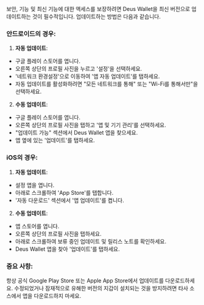 보안, 기능 및 최신 기능에 대한 액세스를 보장하려면 Deus Wallet을 최신 버전으로 업데이트하는 것이 필수적입니다. 업데이트하는 방법은 다음과 같습니다.

### 안드로이드의 경우:
1. **자동 업데이트**:
 - 구글 플레이 스토어를 엽니다.
 - 오른쪽 상단의 프로필 사진을 누르고 '설정'을 선택하세요.
 - '네트워크 환경설정'으로 이동하여 '앱 자동 업데이트'를 탭하세요.
 - 자동 업데이트를 활성화하려면 "모든 네트워크를 통해" 또는 "Wi-Fi를 통해서만"을 선택하세요.

2. **수동 업데이트**:
 - 구글 플레이 스토어를 엽니다.
 - 오른쪽 상단의 프로필 사진을 탭하고 '앱 및 기기 관리'를 선택하세요.
 - "업데이트 가능" 섹션에서 Deus Wallet 앱을 찾으세요.
 - 앱 옆에 있는 '업데이트'를 탭하세요.

### iOS의 경우:
1. **자동 업데이트**:
 - 설정 앱을 엽니다.
 - 아래로 스크롤하여 'App Store'를 탭합니다.
 - '자동 다운로드' 섹션에서 '앱 업데이트'를 켭니다.

2. **수동 업데이트**:
 - 앱 스토어를 엽니다.
 - 오른쪽 상단의 프로필 사진을 탭하세요.
 - 아래로 스크롤하여 보류 중인 업데이트 및 릴리스 노트를 확인하세요.
 - Deus Wallet 앱을 찾아 '업데이트'를 탭하세요.

### 중요 사항:
항상 공식 Google Play Store 또는 Apple App Store에서 업데이트를 다운로드하세요. 수정되었거나 잠재적으로 유해한 버전의 지갑이 설치되는 것을 방지하려면 타사 소스에서 앱을 다운로드하지 마세요.